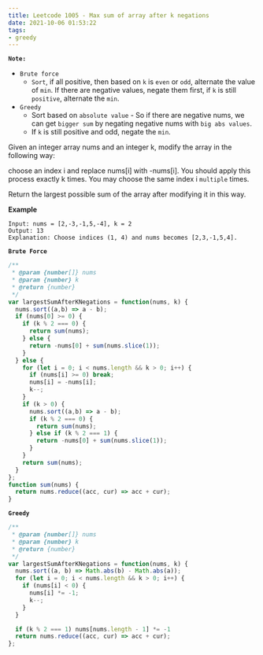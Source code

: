 ```yaml
---
title: Leetcode 1005 - Max sum of array after k negations
date: 2021-10-06 01:53:22
tags:
- greedy
---
```

**`Note:`**
- `Brute force`
  - `Sort`, if all positive, then based on `k` is `even` or `odd`, alternate the value of `min`. If there are negative values, negate them first, if `k` is still `positive`, alternate the `min`.
- `Greedy`
  - Sort based on `absolute value` - So if there are negative nums, we can get `bigger sum` by negating negative nums with `big abs values`.
  - If `k` is still positive and odd, negate the `min`.

Given an integer array nums and an integer k, modify the array in the following way:

choose an index i and replace nums[i] with -nums[i].
You should apply this process exactly k times. You may choose the same index i `multiple` times.

Return the largest possible sum of the array after modifying it in this way.

**Example**
```
Input: nums = [2,-3,-1,5,-4], k = 2
Output: 13
Explanation: Choose indices (1, 4) and nums becomes [2,3,-1,5,4].
```
**`Brute Force`**
```javascript
/**
 * @param {number[]} nums
 * @param {number} k
 * @return {number}
 */
var largestSumAfterKNegations = function(nums, k) {
  nums.sort((a,b) => a - b);
  if (nums[0] >= 0) {
    if (k % 2 === 0) {
      return sum(nums);
    } else {
      return -nums[0] + sum(nums.slice(1));
    }
  } else {
    for (let i = 0; i < nums.length && k > 0; i++) {
      if (nums[i] >= 0) break;
      nums[i] = -nums[i];
      k--;
    }
    if (k > 0) {
      nums.sort((a,b) => a - b);
      if (k % 2 === 0) {
        return sum(nums);
      } else if (k % 2 === 1) {
        return -nums[0] + sum(nums.slice(1));
      }
    }
    return sum(nums);
  }
};
function sum(nums) {
  return nums.reduce((acc, cur) => acc + cur);
}
```

**`Greedy`**
```javascript
/**
 * @param {number[]} nums
 * @param {number} k
 * @return {number}
 */
var largestSumAfterKNegations = function(nums, k) {
  nums.sort((a, b) => Math.abs(b) - Math.abs(a));
  for (let i = 0; i < nums.length && k > 0; i++) {
    if (nums[i] < 0) {
      nums[i] *= -1;
      k--;
    }
  }

  if (k % 2 === 1) nums[nums.length - 1] *= -1
  return nums.reduce((acc, cur) => acc + cur);
};
```